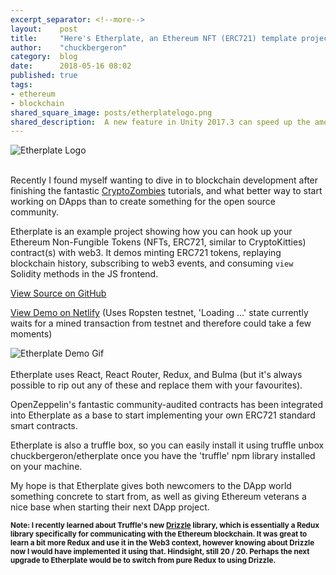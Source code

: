 ```yaml
---
excerpt_separator: <!--more-->
layout:    post
title:     "Here's Etherplate, an Ethereum NFT (ERC721) template project using React + React Router + Redux + Bulma"
author:    "chuckbergeron"
category:  blog
date:      2018-05-16 08:02
published: true
tags:
- ethereum
- blockchain
shared_square_image: posts/etherplatelogo.png
shared_description:  A new feature in Unity 2017.3 can speed up the amount of time you spend developing and in turn improve your life.
---
```


<div class="row">
  <div class="twelve columns">
    <img src="https://raw.githubusercontent.com/chuckbergeron/etherplate/master/app/images/logos/etherplate-logo--red--lg.png" class="img-responsive" alt="Etherplate Logo">
  </div>
</div>
<br />

Recently I found myself wanting to dive in to blockchain development after finishing the fantastic <a href="https://cryptozombies.io/">CryptoZombies</a> tutorials, and what better way to start working on DApps than to create something for the open source community.

Etherplate is an example project showing how you can hook up your Ethereum Non-Fungible Tokens (NFTs, ERC721, similar to CryptoKitties) contract(s) with web3. It demos minting ERC721 tokens, replaying blockchain history, subscribing to web3 events, and consuming `view` Solidity methods in the JS frontend.

[View Source on GitHub](https://github.com/chuckbergeron/etherplate)

[View Demo on Netlify](http://etherplate.netlify.com/) (Uses Ropsten testnet, 'Loading …' state currently waits for a mined transaction from testnet and therefore could take a few moments)

<div class="row">
  <div class="twelve columns">
    <img src="https://raw.githubusercontent.com/chuckbergeron/etherplate/master/app/images/etherplate-demo.gif" class="img-responsive" alt="Etherplate Demo Gif">
  </div>
</div>

<!--more-->

<br />
Etherplate uses React, React Router, Redux, and Bulma (but it's always possible to rip out any of these and replace them with your favourites).

OpenZeppelin's fantastic community-audited contracts has been integrated into Etherplate as a base to start implementing your own ERC721 standard smart contracts.

Etherplate is also a truffle box, so you can easily install it using truffle unbox chuckbergeron/etherplate once you have the 'truffle' npm library installed on your machine.

My hope is that Etherplate gives both newcomers to the DApp world something concrete to start from, as well as giving Ethereum veterans a nice base when starting their next DApp project.

<small><strong>Note: I recently learned about Truffle's new <a href="http://truffleframework.com/blog/drizzle-reactive-ethereum-data-for-front-ends">Drizzle</a> library, which is essentially a Redux library specifically for communicating with the Ethereum blockchain. It was great to learn a bit more Redux and use it in the Web3 context, however knowing about Drizzle now I would have implemented it using that. Hindsight, still 20 / 20. Perhaps the next upgrade to Etherplate would be to switch from pure Redux to using Drizzle.</strong></small>
